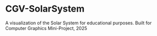 # CGV-SolarSystem
A visualization of the Solar System for educational purposes. Built for Computer Graphics Mini-Project, 2025
